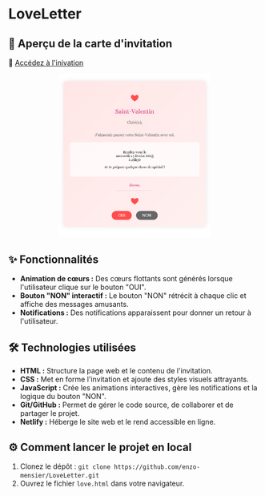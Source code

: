 #  LoveLetter

## 🚀 Aperçu de la carte d'invitation

🔗 <u>[Accédez à l'inivation](https://enzo-love.netlify.app)</u>

<div style="text-align: center;">  
<img src="images/preview.png" width="60%" alt="Aperçu de la carte d'inivtation"/>  
</div>

## ✨ Fonctionnalités

*   **Animation de cœurs :** Des cœurs flottants sont générés lorsque l'utilisateur clique sur le bouton "OUI".
*   **Bouton "NON" interactif :** Le bouton "NON" rétrécit à chaque clic et affiche des messages amusants.
*   **Notifications :** Des notifications apparaissent pour donner un retour à l'utilisateur.

## 🛠️ Technologies utilisées  

*   **HTML :** Structure la page web et le contenu de l'invitation.
*   **CSS :** Met en forme l'invitation et ajoute des styles visuels attrayants.
*   **JavaScript :** Crée les animations interactives, gère les notifications et la logique du bouton "NON".
*   **Git/GitHub :** Permet de gérer le code source, de collaborer et de partager le projet.
*   **Netlify :** Héberge le site web et le rend accessible en ligne.

## ⚙️ Comment lancer le projet en local

1.  Clonez le dépôt : `git clone https://github.com/enzo-mensier/LoveLetter.git`
2.  Ouvrez le fichier `love.html` dans votre navigateur.
